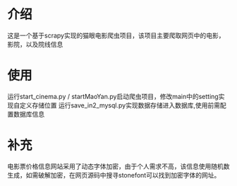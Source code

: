 # 介绍
这是一个基于scrapy实现的猫眼电影爬虫项目，该项目主要爬取网页中的电影，影院，以及院线信息
# 使用
运行start_cinema.py / startMaoYan.py启动爬虫项目，修改main中的setting实现自定义存储位置
运行save_in2_mysql.py实现数据存储进入数据库,使用前需配置数据库信息
# 补充
电影票价格信息网站采用了动态字体加密，由于个人需求不高，该信息使用随机数生成，如需破解加密，在网页源码中搜寻stonefont可以找到加密字体的网址。
